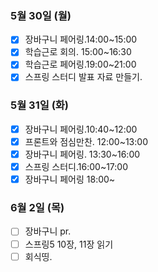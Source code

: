 ### 5월 30일 (월)
- [x] 장바구니 페어링.14:00~15:00
- [x] 학습근로 회의. 15:00~16:30
- [x] 학습근로 페어링.19:00~21:00
- [x] 스프링 스터디 발표 자료 만들기. 

### 5월 31일 (화)
- [x] 장바구니 페어링.10:40~12:00 
- [x] 프론트와 점심만찬. 12:00~13:00  
- [x] 장바구니 페어링. 13:30~16:00
- [x] 스프링 스터디.16:00~17:00
- [x] 장바구니 페어링 18:00~ 

### 6월 2일 (목)
- [ ] 장바구니 pr.
- [ ] 스프링5 10장, 11장 읽기
- [ ] 회식띵. 
